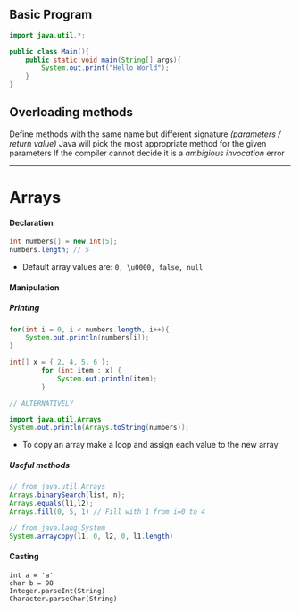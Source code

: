 ## Basic Program

```java
import java.util.*;

public class Main(){
	public static void main(String[] args){
		System.out.print("Hello World");
	}
}
```

## Overloading methods
Define methods with the same name but different signature  <em>(parameters / return value)</em>
Java will pick the most appropriate method for the given parameters
If the compiler cannot decide it is a *ambigious invocation* error

---
# Arrays

#### Declaration
```java
int numbers[] = new int[5];
numbers.length; // 5
```

- Default array values are: ` 0, \u0000, false, null `

#### Manipulation

##### Printing
```java
for(int i = 0, i < numbers.length, i++){
	System.out.println(numbers[i]);
}

int[] x = { 2, 4, 5, 6 };
        for (int item : x) {
            System.out.println(item);
        }

// ALTERNATIVELY

import java.util.Arrays
System.out.println(Arrays.toString(numbers));
```

- To copy an array make a loop and assign each value to the new array

##### Useful methods
```java
// from java.util.Arrays
Arrays.binarySearch(list, n);
Arrays.equals(l1,l2);
Arrays.fill(0, 5, 1) // Fill with 1 from i=0 to 4

// from java.lang.System
System.arraycopy(l1, 0, l2, 0, l1.length) 
```


#### Casting
`int a = 'a'`  
`char b = 98`  
`Integer.parseInt(String)`  
`Character.parseChar(String)`  




